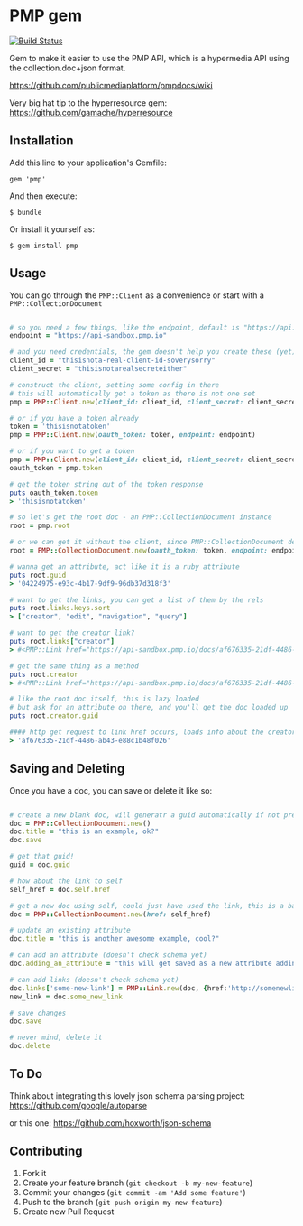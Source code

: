 # PMP gem

[![Build Status](https://travis-ci.org/PRX/pmp.png)](https://travis-ci.org/PRX/pmp)

Gem to make it easier to use the PMP API, which is a hypermedia API using the collection.doc+json format.

https://github.com/publicmediaplatform/pmpdocs/wiki

Very big hat tip to the hyperresource gem: https://github.com/gamache/hyperresource


## Installation

Add this line to your application's Gemfile:

    gem 'pmp'

And then execute:

    $ bundle

Or install it yourself as:

    $ gem install pmp

## Usage

You can go through the `PMP::Client` as a convenience or start with a `PMP::CollectionDocument`

```ruby

# so you need a few things, like the endpoint, default is "https://api.pmp.io"
endpoint = "https://api-sandbox.pmp.io"

# and you need credentials, the gem doesn't help you create these (yet)
client_id = "thisisnota-real-client-id-soverysorry"
client_secret = "thisisnotarealsecreteither"

# construct the client, setting some config in there
# this will automatically get a token as there is not one set
pmp = PMP::Client.new(client_id: client_id, client_secret: client_secret, endpoint: endpoint)

# or if you have a token already
token = 'thisisnotatoken'
pmp = PMP::Client.new(oauth_token: token, endpoint: endpoint)

# or if you want to get a token
pmp = PMP::Client.new(client_id: client_id, client_secret: client_secret, endpoint: endpoint)
oauth_token = pmp.token

# get the token string out of the token response
puts oauth_token.token
> 'thisisnotatoken'

# so let's get the root doc - an PMP::CollectionDocument instance
root = pmp.root

# or we can get it without the client, since PMP::CollectionDocument defaults to root
root = PMP::CollectionDocument.new(oauth_token: token, endpoint: endpoint)

# wanna get an attribute, act like it is a ruby attribute
puts root.guid
> '04224975-e93c-4b17-9df9-96db37d318f3'

# want to get the links, you can get a list of them by the rels
puts root.links.keys.sort
> ["creator", "edit", "navigation", "query"]

# want to get the creator link?
puts root.links["creator"]
> #<PMP::Link href="https://api-sandbox.pmp.io/docs/af676335-21df-4486-ab43-e88c1b48f026">

# get the same thing as a method
puts root.creator
> #<PMP::Link href="https://api-sandbox.pmp.io/docs/af676335-21df-4486-ab43-e88c1b48f026">

# like the root doc itself, this is lazy loaded
# but ask for an attribute on there, and you'll get the doc loaded up
puts root.creator.guid

#### http get request to link href occurs, loads info about the creator
> 'af676335-21df-4486-ab43-e88c1b48f026'

```

## Saving and Deleting

Once you have a doc, you can save or delete it like so:

```ruby

# create a new blank doc, will generatr a guid automatically if not present
doc = PMP::CollectionDocument.new()
doc.title = "this is an example, ok?"
doc.save

# get that guid!
guid = doc.guid

# how about the link to self
self_href = doc.self.href

# get a new doc using self, could just have used the link, this is a bad example perhaps
doc = PMP::CollectionDocument.new(href: self_href)

# update an existing attribute
doc.title = "this is another awesome example, cool?"

# can add an attribute (doesn't check schema yet)
doc.adding_an_attribute = "this will get saved as a new attribute adding-an-attribute"

# can add links (doesn't check schema yet)
doc.links['some-new-link'] = PMP::Link.new(doc, {href:'http://somenewlink.io'})
new_link = doc.some_new_link

# save changes
doc.save

# never mind, delete it
doc.delete


```

## To Do

Think about integrating this lovely json schema parsing project: https://github.com/google/autoparse

or this one: https://github.com/hoxworth/json-schema


## Contributing

1. Fork it
2. Create your feature branch (`git checkout -b my-new-feature`)
3. Commit your changes (`git commit -am 'Add some feature'`)
4. Push to the branch (`git push origin my-new-feature`)
5. Create new Pull Request
